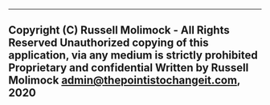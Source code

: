 -------------------------------------------------------------------------------
Copyright (C) Russell Molimock - All Rights Reserved
Unauthorized copying of this application, via any medium is strictly prohibited
Proprietary and confidential
Written by Russell Molimock <admin@thepointistochangeit.com>, 2020
-------------------------------------------------------------------------------
